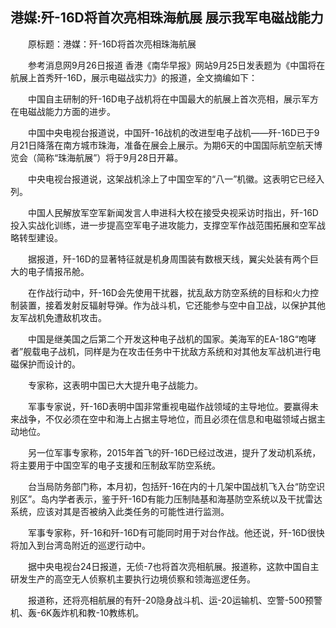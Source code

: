 ## 港媒:歼-16D将首次亮相珠海航展 展示我军电磁战能力
　　原标题：港媒：歼-16D将首次亮相珠海航展

　　参考消息网9月26日报道 香港《南华早报》网站9月25日发表题为《中国将在航展上首秀歼-16D，展示电磁战实力》的报道，全文摘编如下：

　　中国自主研制的歼-16D电子战机将在中国最大的航展上首次亮相，展示军方在电磁战能力方面的进步。

　　中国中央电视台报道说，中国歼-16战机的改进型电子战机——歼-16D已于9月21日降落在南方城市珠海，准备在展会上展示。为期6天的中国国际航空航天博览会（简称“珠海航展”）将于9月28日开幕。

　　中央电视台报道说，这架战机涂上了中国空军的“八一”机徽。这表明它已经入列。

　　中国人民解放军空军新闻发言人申进科大校在接受央视采访时指出，歼-16D投入实战化训练，进一步提高空军电子进攻能力，支撑空军作战范围拓展和空军战略转型建设。

　　据报道，歼-16D的显著特征就是机身周围装有数根天线，翼尖处装有两个巨大的电子情报吊舱。

　　在作战行动中，歼-16D会先使用干扰器，扰乱敌方防空系统的目标和火力控制装置，接着发射反辐射导弹。作为战斗机，它还能参与空中自卫战，以保护其他友军战机免遭敌机攻击。

　　中国是继美国之后第二个开发这种电子战机的国家。美海军的EA-18G“咆哮者”舰载电子战机，同样是为在攻击任务中干扰敌方系统和对其他友军战机进行电磁保护而设计的。

　　专家称，这表明中国已大大提升电子战能力。

　　军事专家说，歼-16D表明中国非常重视电磁作战领域的主导地位。要赢得未来战争，不仅必须在空中和海上占据主导地位，而且必须在信息和电磁领域占据主动地位。

　　另一位军事专家称，2015年首飞的歼-16D已经过改进，提升了发动机系统，将主要用于中国空军的电子支援和压制敌军防空系统。

　　台当局防务部门称，本月初，包括歼-16在内的十几架中国战机飞入台“防空识别区”。岛内学者表示，鉴于歼-16D有能力压制陆基和海基防空系统以及干扰雷达系统，应该对其是否被纳入此类任务的可能性进行监测。

　　军事专家称，歼-16和歼-16D有可能同时用于对台作战。他还说，歼-16D很快将加入到台湾岛附近的巡逻行动中。

　　据中央电视台24日报道，无侦-7也将首次亮相航展。报道称，这款中国自主研发生产的高空无人侦察机主要执行边境侦察和领海巡逻任务。

　　报道称，还将亮相航展的有歼-20隐身战斗机、运-20运输机、空警-500预警机、轰-6K轰炸机和教-10教练机。

